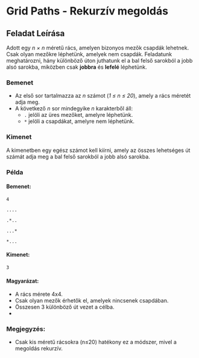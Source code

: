 # Grid Paths - Rekurzív megoldás

## Feladat Leírása

Adott egy *n × n* méretű rács, amelyen bizonyos mezők csapdák lehetnek. Csak olyan mezőkre léphetünk, amelyek nem csapdák. Feladatunk meghatározni, hány különböző úton juthatunk el a bal felső sarokból a jobb alsó sarokba, miközben csak **jobbra** és **lefelé** léphetünk.

### Bemenet
- Az első sor tartalmazza az *n* számot (*1 ≤ n ≤ 20*), amely a rács méretét adja meg.
- A következő *n* sor mindegyike *n* karakterből áll:
    - `.` jelöli az üres mezőket, amelyre léphetünk.
    - `*` jelöli a csapdákat, amelyre nem léphetünk.
  
### Kimenet
A kimenetben egy egész számot kell kiírni, amely az összes lehetséges út számát adja meg a bal felső sarokból a jobb alsó sarokba.

### Példa

#### Bemenet:

`4`

`....`

`.*..`

`...*`

`*...`


#### Kimenet:

`3`

#### Magyarázat:

- A rács mérete 4x4.
- Csak olyan mezők érhetők el, amelyek nincsenek csapdában.
- Összesen 3 különböző út vezet a célba.
- 
### Megjegyzés:

- Csak kis méretű rácsokra (n≤20) hatékony ez a módszer, mivel a megoldás rekurzív.